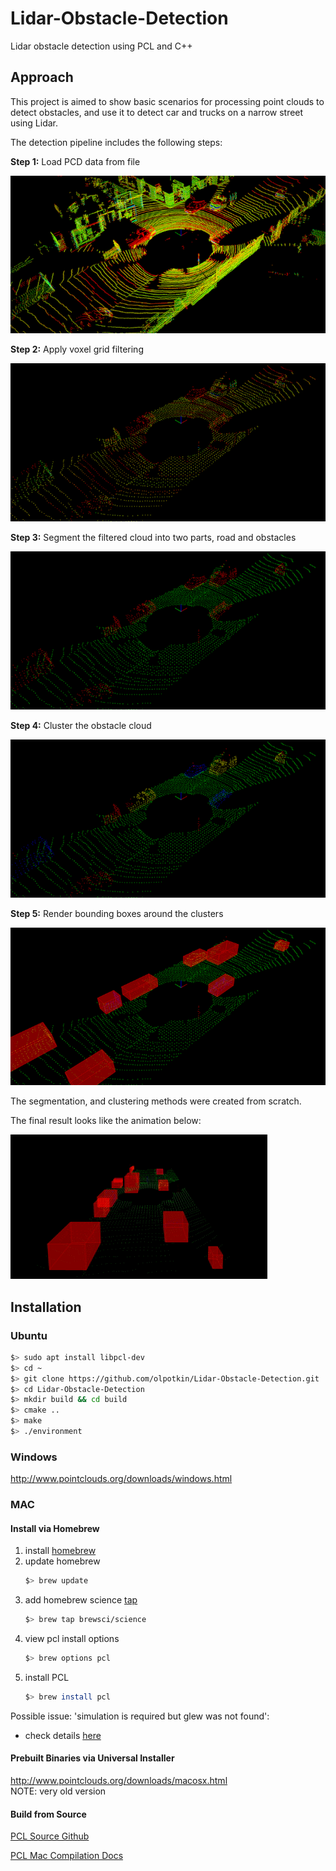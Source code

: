 # Lidar-Obstacle-Detection
  Lidar obstacle detection using PCL and C++

[image1]: ./docs/images/step-0-original.png
[image2]: ./docs/images/step-1-filter.png
[image3]: ./docs/images/step-2-segmentation.png
[image4]: ./docs/images/step-3-clustering.png
[image5]: ./docs/images/step-4-bboxes.png
[gif1]: ./docs/images/detection-result.gif

## Approach

This project is aimed to show basic scenarios for processing point clouds to detect obstacles, 
and use it to detect car and trucks on a narrow street using Lidar.

The detection pipeline includes the following steps:

**Step 1:** Load PCD data from file

![Load PCD][image1]

**Step 2:** Apply voxel grid filtering

![Filtering][image2]

**Step 3:** Segment the filtered cloud into two parts, road and obstacles

![Segmentation][image3]

**Step 4:** Cluster the obstacle cloud

![Clustering][image4]

**Step 5:** Render bounding boxes around the clusters

![BBoxes][image5]

The segmentation, and clustering methods were created from scratch.

The final result looks like the animation below:

![Final result][gif1]

## Installation

### Ubuntu 

```bash
$> sudo apt install libpcl-dev
$> cd ~
$> git clone https://github.com/olpotkin/Lidar-Obstacle-Detection.git
$> cd Lidar-Obstacle-Detection
$> mkdir build && cd build
$> cmake ..
$> make
$> ./environment
```

### Windows 

http://www.pointclouds.org/downloads/windows.html

### MAC

#### Install via Homebrew
1. install [homebrew](https://brew.sh/)
2. update homebrew 
	```bash
	$> brew update
	```
3. add  homebrew science [tap](https://docs.brew.sh/Taps) 
	```bash
	$> brew tap brewsci/science
	```
4. view pcl install options
	```bash
	$> brew options pcl
	```
5. install PCL 
	```bash
	$> brew install pcl
	```

Possible issue: 'simulation is required but glew was not found':
- check details [here](https://github.com/PointCloudLibrary/pcl/issues/2997#issuecomment-536234201)

#### Prebuilt Binaries via Universal Installer
http://www.pointclouds.org/downloads/macosx.html  
NOTE: very old version

#### Build from Source

[PCL Source Github](https://github.com/PointCloudLibrary/pcl)

[PCL Mac Compilation Docs](http://www.pointclouds.org/documentation/tutorials/compiling_pcl_macosx.php)
